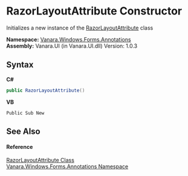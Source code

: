 # RazorLayoutAttribute Constructor 
 

Initializes a new instance of the <a href="bd302175-c8bd-be67-0e55-d8c423853b50">RazorLayoutAttribute</a> class

**Namespace:**&nbsp;<a href="600255aa-5477-7018-00f3-14fce5adebc9">Vanara.Windows.Forms.Annotations</a><br />**Assembly:**&nbsp;Vanara.UI (in Vanara.UI.dll) Version: 1.0.3

## Syntax

**C#**<br />
``` C#
public RazorLayoutAttribute()
```

**VB**<br />
``` VB
Public Sub New
```


## See Also


#### Reference
<a href="bd302175-c8bd-be67-0e55-d8c423853b50">RazorLayoutAttribute Class</a><br /><a href="600255aa-5477-7018-00f3-14fce5adebc9">Vanara.Windows.Forms.Annotations Namespace</a><br />